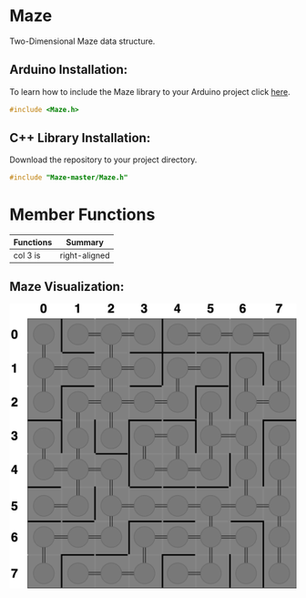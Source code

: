 # Maze
Two-Dimensional Maze data structure.

## Arduino Installation:
To learn how to include the Maze library to your Arduino project click [here](https://www.arduino.cc/en/guide/libraries#toc4). 
```c++
#include <Maze.h>
```

## C++ Library Installation:
Download the repository to your project directory.
```c++
#include "Maze-master/Maze.h"
```

# Member Functions

| Functions     | Summary       | 
| ------------- |:-------------:| 
| col 3 is      | right-aligned | 

## Maze Visualization:
![Alt Text](https://github.com/jimenezjose/Maze/blob/master/.images/Maze-Graph.png)
